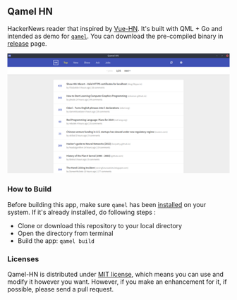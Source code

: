 Qamel HN
---

HackerNews reader that inspired by [Vue-HN](https://vue-hn.herokuapp.com/top). It's built with QML + Go and intended as demo for [`qamel`](https://github.com/go-qamel/qamel). You can download the pre-compiled binary in [release](https://github.com/go-qamel/qamel-hn/releases) page.

![Screenshot](https://raw.githubusercontent.com/RadhiFadlillah/qamel-hn/master/screenshot.png)

### How to Build

Before building this app, make sure `qamel` has been [installed](https://github.com/go-qamel/qamel/wiki/Installation) on your system. If it's already installed, do following steps :

- Clone or download this repository to your local directory
- Open the directory from terminal
- Build the app: `qamel build`

### Licenses

Qamel-HN is distributed under [MIT license](https://choosealicense.com/licenses/mit/), which means you can use and modify it however you want. However, if you make an enhancement for it, if possible, please send a pull request.